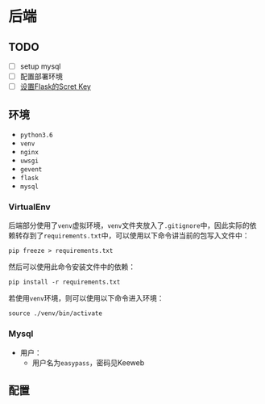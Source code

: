 # 后端

## TODO

- [ ] setup mysql
- [ ] 配置部署环境
- [ ] [设置Flask的Scret Key](https://dormousehole.readthedocs.io/en/latest/tutorial/factory.html#id2)

## 环境

- `python3.6`
- `venv`
- `nginx`
- `uwsgi`
- `gevent`
- `flask`
- `mysql`

### VirtualEnv

后端部分使用了`venv`虚拟环境，`venv`文件夹放入了`.gitignore`中，因此实际的依赖转存到了`requirements.txt`中，可以使用以下命令讲当前的包写入文件中：

```
pip freeze > requirements.txt
```

然后可以使用此命令安装文件中的依赖：

```
pip install -r requirements.txt
```

若使用`venv`环境，则可以使用以下命令进入环境：

```
source ./venv/bin/activate
```

### Mysql

- 用户：
    - 用户名为`easypass`，密码见Keeweb

## 配置